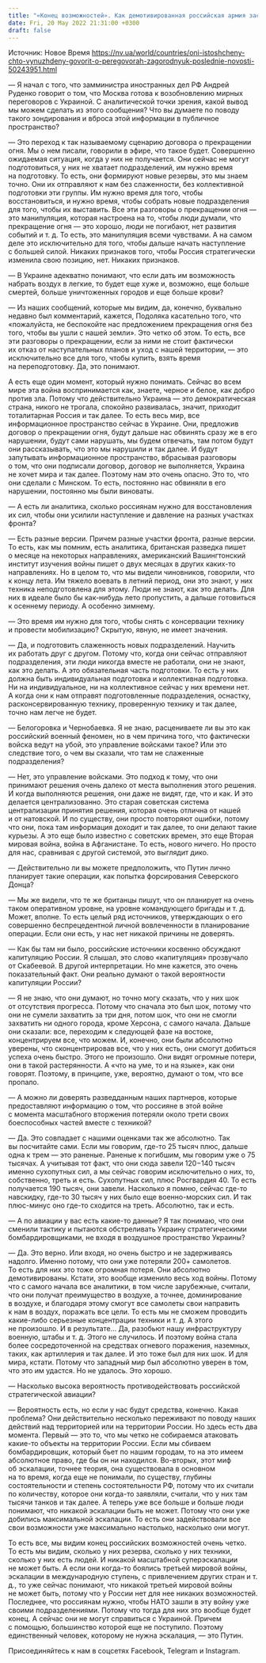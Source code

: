```yaml
---
title: "«Конец возможностей». Как демотивированная российская армия заставляет Москву говорить о переговорах с Украиной — интервью с Загороднюком"
date: Fri, 20 May 2022 21:31:00 +0300
draft: false
---
```

Источник: Новое Время https://nv.ua/world/countries/oni-istoshcheny-chto-vynuzhdeny-govorit-o-peregovorah-zagorodnyuk-poslednie-novosti-50243951.html


— Я начал с того, что замминистра иностранных дел РФ Андрей Руденко говорит о том, что Москва готова к возобновлению мирных переговоров с Украиной. С аналитической точки зрения, какой вывод мы можем сделать из этого сообщения? Что вы думаете по поводу такого зондирования и вброса этой информации в публичное пространство?

— Это переход к так называемому сценарию договора о прекращении огня. Мы о нем писали, говорили в эфире, что такое будет. Совершенно ожидаемая ситуация, когда у них не получается. Они сейчас не могут подготовиться, у них не хватает подразделений, им нужно время на подготовку. То есть, они формируют новые резервы, это мы знаем точно. Они их отправляют к нам без слаженности, без коллективной подготовки эти группы. Им нужно время для того, чтобы восстановиться, и нужно время, чтобы собрать новые подразделения для того, чтобы их выставить. Все эти разговоры о прекращении огня — это манипуляция, которая настроена на то, чтобы люди думали, что прекращение огня — это хорошо, люди не погибают, нет развития событий и т. д. То есть, это манипуляция всеми чувствами. А на самом деле это исключительно для того, чтобы дальше начать наступление с большей силой. Никаких признаков того, чтобы Россия стратегически изменила свою позицию, нет. Никаких признаков.

— В Украине адекватно понимают, что если дать им возможность набрать воздух в легкие, то будет еще хуже и, возможно, еще больше смертей, больше уничтоженных городов и еще больше крови?

— Из наших сообщений, которые мы видим, да, конечно, буквально недавно был комментарий, кажется, Подоляка касательно того, что «пожалуйста, не беспокойте нас предложением прекращения огня без того, чтобы вы ушли с нашей земли». Это четко об этом. То есть, все эти разговоры о прекращении, если за ними не стоит фактически их отказ от наступательных планов и уход с нашей территории, — это исключительно все для того, чтобы купить, взять время на переподготовку. Да, это понимают.

А есть еще один момент, который нужно понимать. Сейчас во всем мире эта война воспринимается как, знаете, черное и белое, как добро против зла. Потому что действительно Украина — это демократическая страна, никого не трогала, спокойно развивалась, значит, приходит тоталитарная Россия и так далее. То есть весь мир, все информационное пространство сейчас в Украине. Они, предложив договор о прекращении огня, будут дальше нас обвинять сразу же в его нарушении, будут сами нарушать, мы будем отвечать, там потом будут они рассказывать, что это мы нарушили и так далее. И будут запутывать информационное пространство, вбрасывая разговоры о том, что они подписали договор, договор не выполняется, Украина не хочет мира и так далее. Поэтому нам это очень опасно. Это то, что они сделали с Минском. То есть, постоянно нас обвиняли в его нарушении, постоянно мы были виноваты.

— А есть ли аналитика, сколько россиянам нужно для восстановления их сил, чтобы они усилили наступление и давление на разных участках фронта?

— Есть разные версии. Причем разные участки фронта, разные версии. То есть, как мы помним, есть аналитика, британская разведка пишет о месяце на некоторых направлениях, американский Вашингтонский институт изучения войны пишет о двух месяцах в других каких-то направлениях. Но в целом то, что мы видели чиновников, говорили, что к концу лета. Им тяжело воевать в летний период, они это знают, у них техника неподготовлена для этому. Люди не знают, как это делать. Для них в идеале было бы как-нибудь лето пропустить, а дальше готовиться к осеннему периоду. А особенно зимнему.

— Это время им нужно для того, чтобы снять с консервации технику и провести мобилизацию? Скрытую, явную, не имеет значения.

— Да, и подготовить слаженность новых подразделений. Научить их работать друг с другом. Потому что, когда они сейчас отправляют подразделения, эти люди никогда вместе не работали, они не знают, как это делать. А это обязательная часть подготовки. То есть у них должна быть индивидуальная подготовка и коллективная подготовка. Ни на индивидуальное, ни на коллективное сейчас у них времени нет. А когда они к нам отправят подготовленные подразделения, оснастку, расконсервированную технику, проверенную технику и так далее, точно нам легче не будет.

— Белогоровка и Чернобаевка. Я не знаю, расцениваете ли вы это как российский военный феномен, но в чем причина того, что фактически войска ведут на убой, это управление войсками такое? Или это следствие того, о чем вы сказали, что там не слаженные подразделения?

— Нет, это управление войсками. Это подход к тому, что они принимают решения очень далеко от места выполнения этого решения. И когда выполняются решения, они даже не видят, где, что и как. И это делается централизованно. Это старая советская система централизации принятия решения, которая очень отлична от нашей и от натовской. И по существу, они просто повторяют ошибки, потому что они, пока там информация доходит и так далее, то они делают такие курьезы. А это еще было известно с советских времен, это еще Вторая мировая война, война в Афганистане. То есть, нового ничего. Но просто для нас, сравнивая с другой системой, это выглядит дико.

— Действительно ли вы можете предположить, что Путин лично планирует такие операции, как попытка форсирования Северского Донца?

— Мы же видели, что те же британцы пишут, что он планирует на очень таком оперативном уровне, на уровне командующего бригады и т. д. Может, вполне. То есть целый ряд источников, утверждающих о его совершенно беспрецедентной личной вовлеченности в планирование операции. Если они есть, у нас нет никакой причины не доверять.

— Как бы там ни было, российские источники косвенно обсуждают капитуляцию России. Я слышал, это слово «капитуляция» прозвучало от Скабеевой. В другой интерпретации. Но мне кажется, это очень показательный факт. Они реально думают о такой вероятности капитуляции России?

— Я не знаю, что они думают, но точно могу сказать, что у них шок от отсутствия прогресса. Потому что сначала это был шок, потому что они не сумели захватить за три дня, потом шок, что они не смогли захватить ни одного города, кроме Херсона, с самого начала. Дальше они сказали: все, переходим к следующей фазе на востоке, концентрируем все, что можем. И, конечно, они были абсолютно уверены, что сконцентрировав все, что у них есть, они смогут добиться успеха очень быстро. Этого не произошло. Они видят огромные потери, они в такой растерянности. А «что на уме, то и на языке», как они говорят. Поэтому, в принципе, уже, вероятно, думают о том, что все пропало.

— А можно ли доверять разведданным наших партнеров, которые предоставляют информацию о том, что россияне в этой войне с момента масштабного вторжения потеряли около трети своих боеспособных частей вместе с техникой?

— Да. Это совпадает с нашими оценками так же абсолютно. Так вы посчитайте сами. Если мы говорим, где-то 25 тысяч плюс, дальше одна к трем — это раненые. Раненые к погибшим, мы говорим уже о 75 тысячах. А учитывая тот факт, что они сюда завели 120−140 тысяч именно сухопутных сил, а мы сейчас говорим исключительно о них, то, собственно, треть и есть. Сухопутных сил, плюс Росгвардия 40. То есть получается 190 тысяч, они завели. Насколько я помню, сейчас где-то навскидку, где-то 30 тысяч у них было еще военно-морских сил. И так плюс-минус оно где-то сходится на треть. Абсолютно, так и есть.

— А по авиации у вас есть какие-то данные? Я так понимаю, что они сменили тактику и пытаются обстреливать Украину стратегическими бомбардировщиками, не входя в воздушное пространство Украины?

— Да. Это верно. Или входя, но очень быстро и не задерживаясь надолго. Именно потому, что они уже потеряли 200+ самолетов. То есть для них это тоже огромная потеря. Они абсолютно демотивированы. Кстати, это вообще изменило весь ход войны. Потому что с самого начала все аналитики, в том числе зарубежные, считали, что они получат преимущество в воздухе, а точнее, доминирование в воздухе, и благодаря этому смогут все самолеты свои направить к нам в воздух, поражать все цели. То есть мы не сможем проводить какие-либо серьезные концентрации техники и т. д. А этого не произошло. И в результате… Да, разобьют нашу инфраструктуру военную, штабы и т. д. Этого не случилось. И поэтому война стала более сосредоточенной на средствах огневого поражения, наземных, таких, как артиллерия и так далее. И это тоже был для них шок. И для мира, кстати. Потому что западный мир был абсолютно уверен в том, что это им удастся. Но не удалось. Это хорошо.

— Насколько высока вероятность противодействовать российской стратегической авиации?

— Вероятность есть, но если у нас будут средства, конечно. Какая проблема? Они действительно несколько переживают по поводу наших действий над территорией или на территории России. Но здесь есть два момента. Первый — это то, что мы четко не собираемся атаковать какие-то объекты на территории России. Если мы сбиваем бомбардировщик, который бьет по нашим городам, то на это имеем абсолютное право, где бы он ни находился. Во-вторых, этот миф об эскалации, точнее теория, она существовала в основном на то время, когда еще не понимали, по существу, глубины состоятельности и степень состоятельности РФ, потому что их считали по количеству, которое они когда-то заявляли, считали, что у них там тысячи танков и так далее. А теперь уже все больше и больше люди понимают, что никакой эскалации быть не может. Потому что они уже добились максимальной эскалации. То есть они задействовали все свои возможности уже максимально настолько, насколько они могут.

То есть все, мы видим конец российских возможностей очень четко. То есть мы видим, сколько у них резерва, сколько у них техники, сколько у них есть людей. И никакой масштабной суперэскалации не может быть. А если они когда-то боялись третьей мировой войны, эскалации в международную ступень, с привлечением других стран и т. д., то уже сейчас понимают, что никакой третьей мировой войны не может быть, потому что у России нет для нее никаких возможностей. Последнее, что россиянам нужно, чтобы НАТО зашли в эту войну уже своими подразделениями. Потому что тогда для них это вообще будет конец. А сейчас они не могут справиться с Украиной. Причем с помощью, большинство которой еще не поступило. Поэтому единственный человек, которому не нужна эскалация, — это Путин.

Присоединяйтесь к нам в соцсетях Facebook, Telegram и Instagram.
